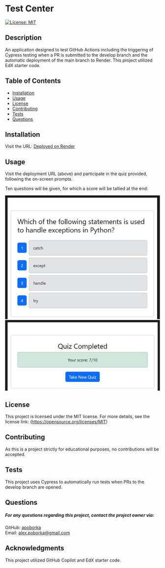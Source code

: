 
# Test Center
[![License: MIT](https://img.shields.io/badge/License-MIT-yellow.svg)](https://opensource.org/licenses/MIT)

## Description
An application designed to test GitHub Actions including the triggering of Cypress testing when a PR is submitted to the develop branch and the automatic deployment of the main branch to Render. This project utilized EdX starter code.

## Table of Contents
- [Installation](#installation)
- [Usage](#usage)
- [License](#license)
- [Contributing](#contributing)
- [Tests](#tests)
- [Questions](#questions)

## Installation
Visit the URL:
[Deployed on Render](https://test-center-afwv.onrender.com/)

## Usage
Visit the deployment URL (above) and participate in the quiz provided, following the on-screen prompts.

Ten questions will be given, for which a score will be tallied at the end:

![Example Question](assets/quizQuestion.jpg)
![Quiz Complete](assets/quizComplete.jpg)

## License
This project is licensed under the MIT license. For more details, see the license link: (https://opensource.org/licenses/MIT)

## Contributing
As this is a project strictly for educational purposes, no contributions will be accepted.

## Tests
This project uses Cypress to automatically run tests when PRs to the develop branch are opened.

## Questions
##### For any questions regarding this project, contact the project owner via: 
GitHub: [apoborka](https://github.com/apoborka)\
Email: alex.poborka@gmail.com

## Acknowledgments
This project utilized GitHub Copilot and EdX starter code.